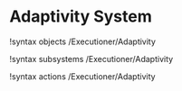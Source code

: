 <!-- MOOSE Documentation Stub: Remove this when content is added. -->

# Adaptivity System
!syntax objects /Executioner/Adaptivity

!syntax subsystems /Executioner/Adaptivity

!syntax actions /Executioner/Adaptivity

